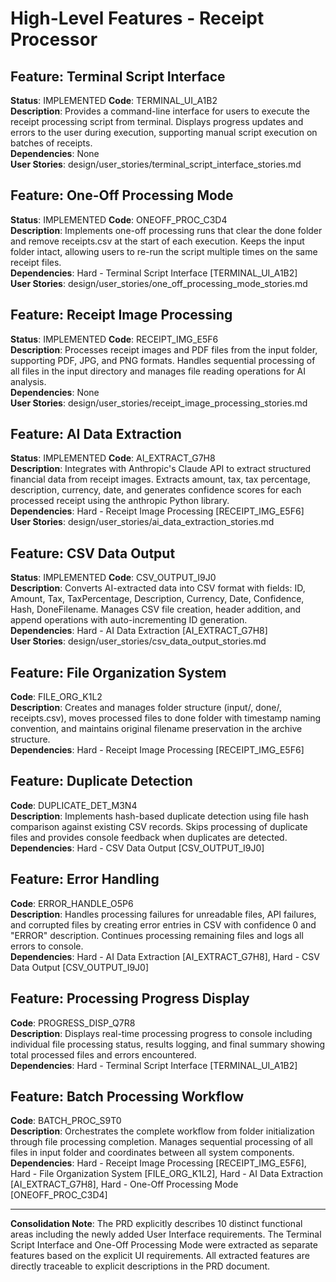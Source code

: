 # High-Level Features - Receipt Processor

## Feature: Terminal Script Interface
**Status**: IMPLEMENTED
**Code**: TERMINAL_UI_A1B2  
**Description**: Provides a command-line interface for users to execute the receipt processing script from terminal. Displays progress updates and errors to the user during execution, supporting manual script execution on batches of receipts.  
**Dependencies**: None  
**User Stories**: design/user_stories/terminal_script_interface_stories.md  

## Feature: One-Off Processing Mode
**Status**: IMPLEMENTED
**Code**: ONEOFF_PROC_C3D4  
**Description**: Implements one-off processing runs that clear the done folder and remove receipts.csv at the start of each execution. Keeps the input folder intact, allowing users to re-run the script multiple times on the same receipt files.  
**Dependencies**: Hard - Terminal Script Interface [TERMINAL_UI_A1B2]  
**User Stories**: design/user_stories/one_off_processing_mode_stories.md  

## Feature: Receipt Image Processing
**Status**: IMPLEMENTED
**Code**: RECEIPT_IMG_E5F6  
**Description**: Processes receipt images and PDF files from the input folder, supporting PDF, JPG, and PNG formats. Handles sequential processing of all files in the input directory and manages file reading operations for AI analysis.  
**Dependencies**: None  
**User Stories**: design/user_stories/receipt_image_processing_stories.md  

## Feature: AI Data Extraction
**Status**: IMPLEMENTED
**Code**: AI_EXTRACT_G7H8  
**Description**: Integrates with Anthropic's Claude API to extract structured financial data from receipt images. Extracts amount, tax, tax percentage, description, currency, date, and generates confidence scores for each processed receipt using the anthropic Python library.  
**Dependencies**: Hard - Receipt Image Processing [RECEIPT_IMG_E5F6]  
**User Stories**: design/user_stories/ai_data_extraction_stories.md  

## Feature: CSV Data Output
**Status**: IMPLEMENTED
**Code**: CSV_OUTPUT_I9J0  
**Description**: Converts AI-extracted data into CSV format with fields: ID, Amount, Tax, TaxPercentage, Description, Currency, Date, Confidence, Hash, DoneFilename. Manages CSV file creation, header addition, and append operations with auto-incrementing ID generation.  
**Dependencies**: Hard - AI Data Extraction [AI_EXTRACT_G7H8]  
**User Stories**: design/user_stories/csv_data_output_stories.md  

## Feature: File Organization System
**Code**: FILE_ORG_K1L2  
**Description**: Creates and manages folder structure (input/, done/, receipts.csv), moves processed files to done folder with timestamp naming convention, and maintains original filename preservation in the archive structure.  
**Dependencies**: Hard - Receipt Image Processing [RECEIPT_IMG_E5F6]  

## Feature: Duplicate Detection
**Code**: DUPLICATE_DET_M3N4  
**Description**: Implements hash-based duplicate detection using file hash comparison against existing CSV records. Skips processing of duplicate files and provides console feedback when duplicates are detected.  
**Dependencies**: Hard - CSV Data Output [CSV_OUTPUT_I9J0]  

## Feature: Error Handling
**Code**: ERROR_HANDLE_O5P6  
**Description**: Handles processing failures for unreadable files, API failures, and corrupted files by creating error entries in CSV with confidence 0 and "ERROR" description. Continues processing remaining files and logs all errors to console.  
**Dependencies**: Hard - AI Data Extraction [AI_EXTRACT_G7H8], Hard - CSV Data Output [CSV_OUTPUT_I9J0]  

## Feature: Processing Progress Display
**Code**: PROGRESS_DISP_Q7R8  
**Description**: Displays real-time processing progress to console including individual file processing status, results logging, and final summary showing total processed files and errors encountered.  
**Dependencies**: Hard - Terminal Script Interface [TERMINAL_UI_A1B2]  

## Feature: Batch Processing Workflow
**Code**: BATCH_PROC_S9T0  
**Description**: Orchestrates the complete workflow from folder initialization through file processing completion. Manages sequential processing of all files in input folder and coordinates between all system components.  
**Dependencies**: Hard - Receipt Image Processing [RECEIPT_IMG_E5F6], Hard - File Organization System [FILE_ORG_K1L2], Hard - AI Data Extraction [AI_EXTRACT_G7H8], Hard - One-Off Processing Mode [ONEOFF_PROC_C3D4]  

---

**Consolidation Note**: The PRD explicitly describes 10 distinct functional areas including the newly added User Interface requirements. The Terminal Script Interface and One-Off Processing Mode were extracted as separate features based on the explicit UI requirements. All extracted features are directly traceable to explicit descriptions in the PRD document.